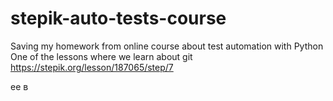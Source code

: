# stepik-auto-tests-course
Saving my homework from online course about test automation with Python
One of the lessons where we learn about git
https://stepik.org/lesson/187065/step/7

ee
в